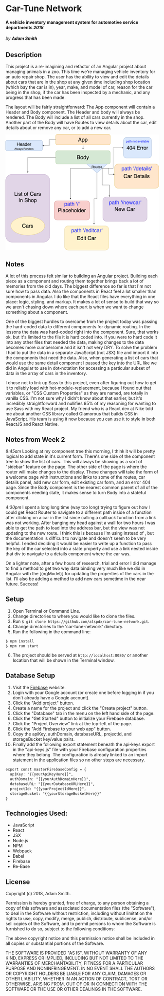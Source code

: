 # Car-Tune Network

#### A vehicle inventory management system for automotive service departments _2018_

###### by **Adam Smith**

## Description

This project is a re-imagining and refactor of an Angular project about managing animals in a zoo. This time we're managing vehicle inventory for an auto repair shop. The user has the ability to view and edit the details about cars that are in the shop at any given time including shop location (which bay the car is in), year, make, and model of car, reason for the car being in the shop, if the car has been inspected by a mechanic, and any progress that has been made.

The layout will be fairly straightforward: The App component will contain a Header and Body component. The Header and body will always be rendered. The Body will include a list of all cars currently in the shop. Another part of the Body will have Routes to view details about the car, edit details about or remove any car, or to add a new car.

![project layout](project-diagram.png)

## Notes

A lot of this process felt similar to building an Angular project. Building each piece as a component and routing them together brings back a lot of memories from the old days. The biggest difference so far is that I'm not sure how to pass data. Also the components in React feel a lot smaller than components in Angular. I do like that the React files have everything in one place: logic, styling, and markup. It makes a lot of sense to build that way so we aren't chasing down where each part is when we want to change something about a component.

One of the biggest hurdles to overcome from the project today was passing the hard-coded data to different components for dynamic routing. In the lessons the data was hard-coded right into the component. Sure, that works ok, but it's limited to the file it is hard coded into. If you were to hard code it into any other files that needed the data, making changes to the data becomes more cumbersome and it isn't not very DRY. To solve the problem I had to put the data in a separate JavaScript (not JSX) file and import it into the components that need the data. Also, when generating a list of cars that would use the same detail component I passed the key into the URL like we did in Angular to use in dot-notation for accessing a particular subset of data in the array of cars in the inventory.

I chose not to link up Sass to this project, even after figuring out how to get it to reliably load with hot-module-replacement, because I found out that variables, or "CSS Custom Properties" as they are named, are totally in vanilla CSS. I'm not sure why I didn't know about that earlier, but it's incredibly straightforward and nullifies 95% of my reasoning for wanting to use Sass with my React project. My friend who is a React dev at Nike told me about another CSS library called Glamorous that builds CSS in JavaScript. His team is using it now because you can use it to style in both ReactJS and React Native.

## Notes from Week 2

_8:45am_
Looking at my component tree this morning, I think it will be pretty logical to add state in it's current form. There's one side of the component tree to show the list of cars. This will always be showing as a sort of "sidebar" feature on the page. The other side of the page is where the router will make changes to the display. These changes will take the form of a welcome page with instructions and links to some of the routes, car details panel, add new car form, edit existing car form, and an error 404 page. Since the Body component is the nearest common parent of all of the components needing state, it makes sense to turn Body into a stateful component.

_4:30pm_
I spent a long long time (way too long) trying to figure out how I could get React Router to navigate to a different path inside of a function after clicking on a car in the list since calling a callback function from a link was not working. After banging my head against a wall for two hours I was able to get the path to load into the address bar, but the view was not updating to the new route. I think this is because I'm using <Switch> instead of <Router>, but the documentation is difficult to navigate and doesn't seem to be very helpful. I ended deciding it would be easier to write up a function to pass the key of the car selected into a state property and use a link nested inside that div to navigate to a details component where the car was.

On a lighter note, after a few hours of research, trial and error I did manage to find a method to get two way data binding very much like we did in Angular with the [(ngModel)] for updating the properties of the cars in the list. I'll also be adding a method to add new cars sometime in the near future. Success!

## Setup

1. Open Terminal or Command Line.
2. Change directories to where you would like to clone the files.
3. Run
`$ git clone https://github.com/alspdx/car-tune-network.git`.
4. Change directories to the 'car-tune-network' directory.
5. Run the following in the command line:
```
$ npm install
$ npm run start
```
6. The project should be served at `http://localhost:8080/` or another location that will be shown in the Terminal window.

## Database Setup

  1. Visit the [Firebase](https://firebase.google.com/) website.
  2. Login with your Google account (or create one before logging in if you don't already have a Google account).
  3. Click the "Add project" button.
  4. Create a name for the project and click the "Create project" button.
  5. Click the "Database" tab in the menu on the left hand side of the page.
  6. Click the "Get Started" button to initialize your Firebase database.
  7. Click the "Project Overview" link at the top-left of the page.
  8. Click the "Add Firebase to your web app" button.
  9. Copy the apiKey, authDomain, databaseURL, projectId, and storageBucket key/value pairs.
  10. Finally add the following export statement beneath the api-keys export in the "api-keys.js" file with your Firebase configuration properties where they belong. The configuration is already linked to an import statement in the application files so no other steps are necessary.

  ```
  export const masterFirebaseConfig = {
    apiKey: "{{yourApiKeyHere}}",
    authDomain: "{{yourAuthDomainHere}}",
    databaseURL: "{{yourDatabaseURLHere}}",
    projectId: "{{yourProjectIdHere}}",
    storageBucket: "{{yourStorageBucketHere}}"
  }
  ```

## Technologies Used:
* JavaScript
* React
* JSX
* Node.js
* NPM
* Webpack
* Babel
* Firebase
* Re-Base

## License

Copyright (c) 2018, Adam Smith.

Permission is hereby granted, free of charge, to any person obtaining a copy of this software and associated documentation files (the "Software"), to deal in the Software without restriction, including without limitation the rights to use, copy, modify, merge, publish, distribute, sublicense, and/or sell copies of the Software, and to permit persons to whom the Software is furnished to do so, subject to the following conditions:

The above copyright notice and this permission notice shall be included in all copies or substantial portions of the Software.

THE SOFTWARE IS PROVIDED "AS IS", WITHOUT WARRANTY OF ANY KIND, EXPRESS OR IMPLIED, INCLUDING BUT NOT LIMITED TO THE WARRANTIES OF MERCHANTABILITY, FITNESS FOR A PARTICULAR PURPOSE AND NONINFRINGEMENT. IN NO EVENT SHALL THE AUTHORS OR COPYRIGHT HOLDERS BE LIABLE FOR ANY CLAIM, DAMAGES OR OTHER LIABILITY, WHETHER IN AN ACTION OF CONTRACT, TORT OR OTHERWISE, ARISING FROM, OUT OF OR IN CONNECTION WITH THE SOFTWARE OR THE USE OR OTHER DEALINGS IN THE SOFTWARE.
